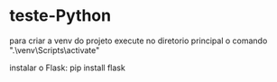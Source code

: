 # teste-Python

para criar a venv do projeto execute no diretorio principal o comando ".\venv\Scripts\activate"

instalar o Flask: pip install flask
